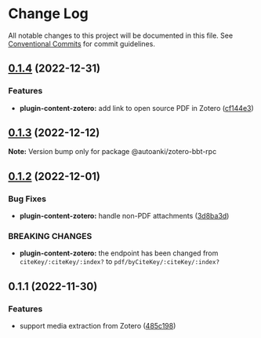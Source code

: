 # Change Log

All notable changes to this project will be documented in this file.
See [Conventional Commits](https://conventionalcommits.org) for commit guidelines.

## [0.1.4](https://github.com/chenlijun99/autoanki/compare/@autoanki/zotero-bbt-rpc@0.1.3...@autoanki/zotero-bbt-rpc@0.1.4) (2022-12-31)

### Features

- **plugin-content-zotero:** add link to open source PDF in Zotero ([cf144e3](https://github.com/chenlijun99/autoanki/commit/cf144e397963e7c1b5d1d62bda177b5fcb55b9d3))

## [0.1.3](https://github.com/chenlijun99/autoanki/compare/@autoanki/zotero-bbt-rpc@0.1.2...@autoanki/zotero-bbt-rpc@0.1.3) (2022-12-12)

**Note:** Version bump only for package @autoanki/zotero-bbt-rpc

## [0.1.2](https://github.com/chenlijun99/autoanki/compare/@autoanki/zotero-bbt-rpc@0.1.1...@autoanki/zotero-bbt-rpc@0.1.2) (2022-12-01)

### Bug Fixes

- **plugin-content-zotero:** handle non-PDF attachments ([3d8ba3d](https://github.com/chenlijun99/autoanki/commit/3d8ba3d08c68bd98cdf620855edaf73c0e5c304e))

### BREAKING CHANGES

- **plugin-content-zotero:** the endpoint has been changed from `citeKey/:citeKey/:index?`
  to `pdf/byCiteKey/:citeKey/:index?`

## 0.1.1 (2022-11-30)

### Features

- support media extraction from Zotero ([485c198](https://github.com/chenlijun99/autoanki/commit/485c1987859f09f33e5c7b93dc806f248d96df60))
